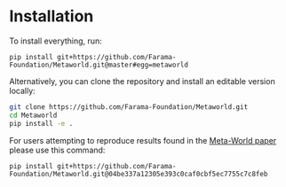 # Installation

To install everything, run:


```
pip install git+https://github.com/Farama-Foundation/Metaworld.git@master#egg=metaworld
```

Alternatively, you can clone the repository and install an editable version locally:

```sh
git clone https://github.com/Farama-Foundation/Metaworld.git
cd Metaworld
pip install -e .
```

For users attempting to reproduce results found in the [Meta-World paper](https://arxiv.org/abs/1910.10897) please use this command:
```
pip install git+https://github.com/Farama-Foundation/Metaworld.git@04be337a12305e393c0caf0cbf5ec7755c7c8feb
```
